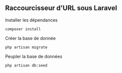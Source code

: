 ## Raccourcisseur d'URL sous Laravel

Installer les dépendances

```
composer install
```

Créer la base de donnée
```
php artisan migrate
```

Peupler la base de données
```
php artisan db:seed
```
